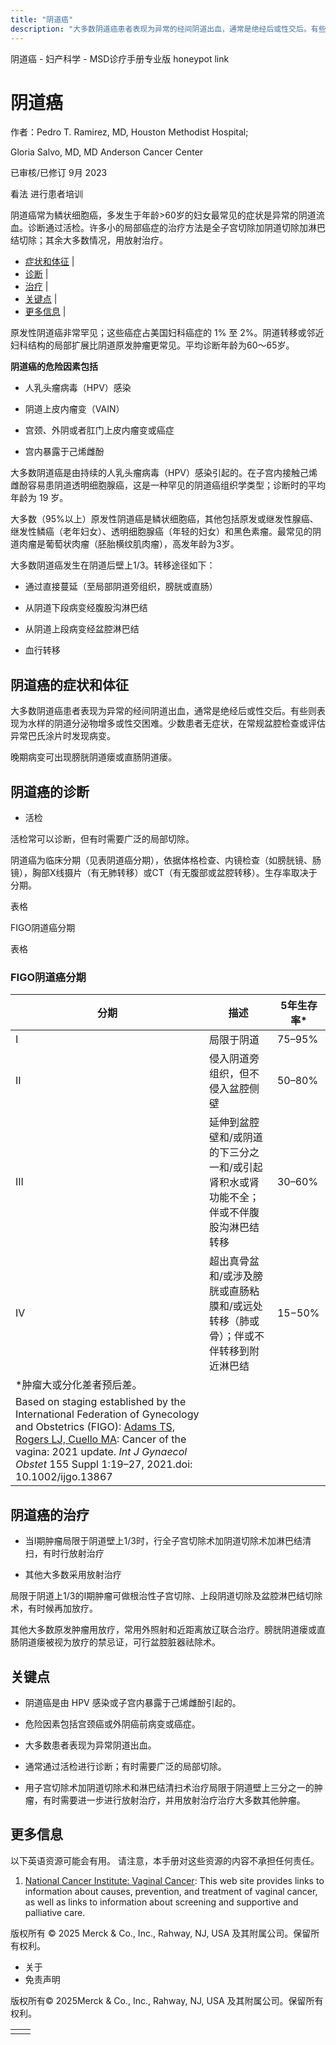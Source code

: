 ```yaml
---
title: "阴道癌"
description: "大多数阴道癌患者表现为异常的经间阴道出血，通常是绝经后或性交后。有些则表现为水样的阴道分泌物增多或性交困难。少数患者无症状，在常规盆腔检查或评估异常巴氏涂片时发现病变。"
---
```


﻿阴道癌 \- 妇产科学 \- MSD诊疗手册专业版 honeypot link

# 阴道癌

作者：Pedro T. Ramirez, MD, Houston Methodist Hospital;

Gloria Salvo, MD, MD Anderson Cancer Center

已审核/已修订 9月 2023

看法 进行患者培训

阴道癌常为鳞状细胞癌，多发生于年龄>60岁的妇女最常见的症状是异常的阴道流血。诊断通过活检。许多小的局部癌症的治疗方法是全子宫切除加阴道切除加淋巴结切除；其余大多数情况，用放射治疗。

- [症状和体征](#症状和体征_v1067702_zh) \|
- [诊断](#诊断_v1067705_zh) \|
- [治疗](#治疗_v1067762_zh) \|
- [关键点](#关键点_v31323632_zh) \|
- [更多信息](#更多信息_v49778203_zh) \|

原发性阴道癌非常罕见；这些癌症占美国妇科癌症的 1% 至 2%。阴道转移或邻近妇科结构的局部扩展比阴道原发肿瘤更常见。平均诊断年龄为60～65岁。

**阴道癌的危险因素包括**

- 人乳头瘤病毒（HPV）感染

- 阴道上皮内瘤变（VAIN）

- 宫颈、外阴或者肛门上皮内瘤变或癌症

- 宫内暴露于己烯雌酚


大多数阴道癌是由持续的人乳头瘤病毒（HPV）感染引起的。在子宫内接触己烯雌酚容易患阴道透明细胞腺癌，这是一种罕见的阴道癌组织学类型；诊断时的平均年龄为 19 岁。

大多数（95%以上）原发性阴道癌是鳞状细胞癌，其他包括原发或继发性腺癌、继发性鳞癌（老年妇女）、透明细胞腺癌（年轻的妇女）和黑色素瘤。最常见的阴道肉瘤是葡萄状肉瘤（胚胎横纹肌肉瘤），高发年龄为3岁。

大多数阴道癌发生在阴道后壁上1/3。转移途径如下：

- 通过直接蔓延（至局部阴道旁组织，膀胱或直肠）

- 从阴道下段病变经腹股沟淋巴结

- 从阴道上段病变经盆腔淋巴结

- 血行转移


## 阴道癌的症状和体征

大多数阴道癌患者表现为异常的经间阴道出血，通常是绝经后或性交后。有些则表现为水样的阴道分泌物增多或性交困难。少数患者无症状，在常规盆腔检查或评估异常巴氏涂片时发现病变。

晚期病变可出现膀胱阴道瘘或直肠阴道瘘。

## 阴道癌的诊断

- 活检


活检常可以诊断，但有时需要广泛的局部切除。

阴道癌为临床分期（见表阴道癌分期），依据体格检查、内镜检查（如膀胱镜、肠镜），胸部X线摄片（有无肺转移）或CT（有无腹部或盆腔转移）。生存率取决于分期。

表格

FIGO阴道癌分期

表格

### FIGO阴道癌分期

| 分期 | 描述 | 5年生存率\* |
| --- | --- | --- |
| I | 局限于阴道 | 75–95% |
| II | 侵入阴道旁组织，但不侵入盆腔侧壁 | 50–80% |
| III | 延伸到盆腔壁和/或阴道的下三分之一和/或引起肾积水或肾功能不全；伴或不伴腹股沟淋巴结转移 | 30–60% |
| IV | 超出真骨盆和/或涉及膀胱或直肠粘膜和/或远处转移（肺或骨）；伴或不伴转移到附近淋巴结 | 15−50% |
| \*肿瘤大或分化差者预后差。 |
| Based on staging established by the International Federation of Gynecology and Obstetrics (FIGO): [Adams TS, Rogers LJ, Cuello MA](https://obgyn.onlinelibrary.wiley.com/doi/10.1002/ijgo.13867): Cancer of the vagina: 2021 update. _Int J Gynaecol Obstet_ 155 Suppl 1:19–27, 2021.doi: 10.1002/ijgo.13867 |

## 阴道癌的治疗

- 当I期肿瘤局限于阴道壁上1/3时，行全子宫切除术加阴道切除术加淋巴结清扫，有时行放射治疗

- 其他大多数采用放射治疗


局限于阴道上1/3的Ⅰ期肿瘤可做根治性子宫切除、上段阴道切除及盆腔淋巴结切除术，有时候再加放疗。

其他大多数原发肿瘤用放疗，常用外照射和近距离放辽联合治疗。膀胱阴道瘘或直肠阴道瘘被视为放疗的禁忌证，可行盆腔脏器祛除术。

## 关键点

- 阴道癌是由 HPV 感染或子宫内暴露于己烯雌酚引起的。

- 危险因素包括宫颈癌或外阴癌前病变或癌症。

- 大多数患者表现为异常阴道出血。

- 通常通过活检进行诊断；有时需要广泛的局部切除。

- 用子宫切除术加阴道切除术和淋巴结清扫术治疗局限于阴道壁上三分之一的肿瘤，有时需要进一步进行放射治疗，并用放射治疗治疗大多数其他肿瘤。


## 更多信息

以下英语资源可能会有用。 请注意，本手册对这些资源的内容不承担任何责任。

1. [National Cancer Institute: Vaginal Cancer](https://www.cancer.gov/types/vaginal/hp): This web site provides links to information about causes, prevention, and treatment of vaginal cancer, as well as links to information about screening and supportive and palliative care.




版权所有 © 2025
Merck & Co., Inc., Rahway, NJ, USA 及其附属公司。保留所有权利。

- 关于
- 免责声明

版权所有© 2025Merck & Co., Inc., Rahway, NJ, USA 及其附属公司。保留所有权利。

|     |     |
| --- | --- |
|  |  |